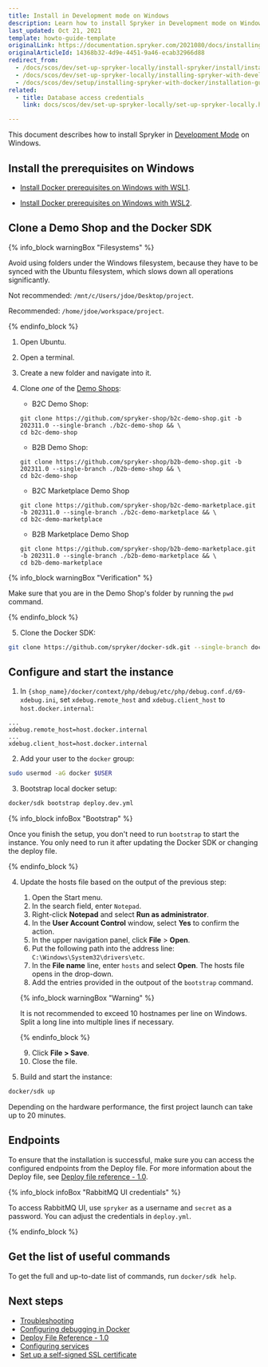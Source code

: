 ```yaml
---
title: Install in Development mode on Windows
description: Learn how to install Spryker in Development mode on Windows.
last_updated: Oct 21, 2021
template: howto-guide-template
originalLink: https://documentation.spryker.com/2021080/docs/installing-in-development-mode-on-windows
originalArticleId: 14368b32-4d9e-4451-9a46-ecab32966d88
redirect_from:
  - /docs/scos/dev/set-up-spryker-locally/install-spryker/install/install-in-development-mode-on-windows.html
  - /docs/scos/dev/set-up-spryker-locally/installing-spryker-with-development-virtual-machine/installing-spryker-with-devvm-on-windows.html
  - /docs/scos/dev/setup/installing-spryker-with-docker/installation-guides/installing-in-development-mode-on-windows.html
related:
  - title: Database access credentials
    link: docs/scos/dev/set-up-spryker-locally/set-up-spryker-locally.html

---
```


This document describes how to install Spryker in [Development Mode](/docs/dg/dev/set-up-spryker-locally/install-spryker/install/choose-an-installation-mode.html#development-mode) on Windows.

## Install the prerequisites on Windows

* [Install Docker prerequisites on Windows with WSL1](/docs/dg/dev/set-up-spryker-locally/install-spryker/install-docker-prerequisites/install-docker-prerequisites-on-windows-with-wsl1.html).

* [Install Docker prerequisites on Windows with WSL2](/docs/dg/dev/set-up-spryker-locally/install-spryker/install-docker-prerequisites/install-docker-prerequisites-on-windows-with-wsl2.html).


## Clone a Demo Shop and the Docker SDK

{% info_block warningBox "Filesystems" %}

Avoid using folders under the Windows filesystem, because they have to be synced with the Ubuntu filesystem, which slows down all operations significantly.

Not recommended: `/mnt/c/Users/jdoe/Desktop/project`.

Recommended: `/home/jdoe/workspace/project`.

{% endinfo_block %}

1. Open Ubuntu.
2. Open a terminal.
3. Create a new folder and navigate into it.

4. Clone *one* of the [Demo Shops](/docs/scos/user/intro-to-spryker/intro-to-spryker.html#spryker-b2bb2c-demo-shops):

    * B2C Demo Shop:

    ```shell
    git clone https://github.com/spryker-shop/b2c-demo-shop.git -b 202311.0 --single-branch ./b2c-demo-shop && \
    cd b2c-demo-shop
    ```

    * B2B Demo Shop:

    ```shell
    git clone https://github.com/spryker-shop/b2b-demo-shop.git -b 202311.0 --single-branch ./b2b-demo-shop && \
    cd b2c-demo-shop
    ```

    * B2C Marketplace Demo Shop

    ```shell
    git clone https://github.com/spryker-shop/b2c-demo-marketplace.git -b 202311.0 --single-branch ./b2c-demo-marketplace && \
    cd b2c-demo-marketplace
    ```

    * B2B Marketplace Demo Shop

    ```shell
    git clone https://github.com/spryker-shop/b2b-demo-marketplace.git -b 202311.0 --single-branch ./b2b-demo-marketplace && \
    cd b2b-demo-marketplace
    ```

{% info_block warningBox "Verification" %}

Make sure that you are in the Demo Shop's folder by running the `pwd` command.

{% endinfo_block %}

5. Clone the Docker SDK:

```bash
git clone https://github.com/spryker/docker-sdk.git --single-branch docker
```

## Configure and start the instance


1. In `{shop_name}/docker/context/php/debug/etc/php/debug.conf.d/69-xdebug.ini`, set `xdebug.remote_host` and `xdebug.client_host` to `host.docker.internal`:

```text
...
xdebug.remote_host=host.docker.internal
...
xdebug.client_host=host.docker.internal
```

2. Add your user to the `docker` group:

```bash
sudo usermod -aG docker $USER
```

3. Bootstrap local docker setup:

```bash
docker/sdk bootstrap deploy.dev.yml
```

{% info_block infoBox "Bootstrap" %}

Once you finish the setup, you don't need to run `bootstrap` to start the instance. You only need to run it after updating the Docker SDK or changing the deploy file.

{% endinfo_block %}

4. Update the hosts file based on the output of the previous step:
    1. Open the Start menu.
    2. In the search field, enter `Notepad`.
    3. Right-click **Notepad** and select **Run as administrator**.
    4. In the **User Account Control** window, select **Yes** to confirm the action.
    5. In the upper navigation panel, click **File** > **Open**.
    6. Put the following path into the address line: `C:\Windows\System32\drivers\etc`.
    7. In the **File name** line, enter `hosts` and select **Open**.
    The hosts file opens in the drop-down.
    8. Add the entries provided in the outpout of the `bootstrap` command.

    {% info_block warningBox "Warning" %}

    It is not recommended to exceed 10 hostnames per line on Windows. Split a long line into multiple lines if necessary.

    {% endinfo_block %}

    9. Click **File&nbsp;<span aria-label="and then">></span> Save**.
    10. Close the file.

5. Build and start the instance:

```bash
docker/sdk up
```

Depending on the hardware performance, the first project launch can take up to 20 minutes.


## Endpoints

To ensure that the installation is successful, make sure you can access the configured endpoints from the Deploy file. For more information about the Deploy file, see [Deploy file reference - 1.0](/docs/dg/dev/sdks/the-docker-sdk/{{site.version}}/deploy-file/deploy-file-reference-1.0.html).

{% info_block infoBox "RabbitMQ UI credentials" %}

To access RabbitMQ UI, use `spryker` as a username and `secret` as a password. You can adjust the credentials in `deploy.yml`.

{% endinfo_block %}

## Get the list of useful commands

To get the full and up-to-date list of commands, run `docker/sdk help`.

## Next steps

* [Troubleshooting](/docs/dg/dev/set-up-spryker-locally/troubleshooting-installation/troubleshooting-installation.html)
* [Configuring debugging in Docker](/docs/dg/dev/sdks/the-docker-sdk/{{site.version}}/configuring-debugging-in-docker.html)
* [Deploy File Reference - 1.0](/docs/dg/dev/sdks/the-docker-sdk/{{site.version}}/deploy-file/deploy-file-reference-1.0.html)
* [Configuring services](/docs/dg/dev/sdks/the-docker-sdk/{{site.version}}/configure-services.html)
* [Set up a self-signed SSL certificate](/docs/dg/dev/set-up-spryker-locally/configure-after-installing/set-up-a-self-signed-ssl-certificate.html)
